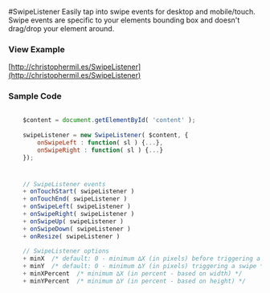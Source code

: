 #SwipeListener
Easily tap into swipe events for desktop and mobile/touch. Swipe events are specific to your elements bounding box and doesn't drag/drop your element around.

### View Example
[http://christophermil.es/SwipeListener](http://christophermil.es/SwipeListener)

### Sample Code
```javascript
	
	$content = document.getElementById( 'content' );
	
	swipeListener = new SwipeListener( $content, {
		onSwipeLeft : function( sl ) {...},
		onSwipeRight : function( sl ) {...}
	});
	
```

### 
```javascript
	// SwipeListener events
	+ onTouchStart( swipeListener )
	+ onTouchEnd( swipeListener )
	+ onSwipeLeft( swipeListener )
	+ onSwipeRight( swipeListener )
	+ onSwipeUp( swipeListener )
	+ onSwipeDown( swipeListener )
	+ onResize( swipeListener )
	
	// SwipeListener options
	+ minX  /* default: 0 - minimum ∆X (in pixels) before triggering a swipe */
	+ minY  /* default: 0 - minimum ∆Y (in pixels) triggering a swipe */
	+ minXPercent  /* minimum ∆X (in percent - based on width) */
	+ minYPercent  /* minimum ∆Y (in percent - based on height) */
```
